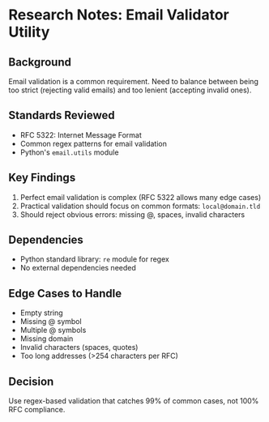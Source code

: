 # Research Notes: Email Validator Utility

## Background
Email validation is a common requirement. Need to balance between being too strict (rejecting valid emails) and too lenient (accepting invalid ones).

## Standards Reviewed
- RFC 5322: Internet Message Format
- Common regex patterns for email validation
- Python's `email.utils` module

## Key Findings
1. Perfect email validation is complex (RFC 5322 allows many edge cases)
2. Practical validation should focus on common formats: `local@domain.tld`
3. Should reject obvious errors: missing @, spaces, invalid characters

## Dependencies
- Python standard library: `re` module for regex
- No external dependencies needed

## Edge Cases to Handle
- Empty string
- Missing @ symbol
- Multiple @ symbols
- Missing domain
- Invalid characters (spaces, quotes)
- Too long addresses (>254 characters per RFC)

## Decision
Use regex-based validation that catches 99% of common cases, not 100% RFC compliance.
